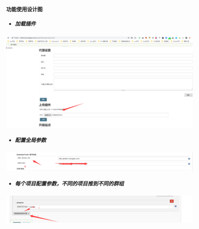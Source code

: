 #### 功能使用设计图

- ##### 加载插件

![image](https://github.com/guojingyinan219/pushplus/blob/master/doc/images/1.png)

- #####  配置全局参数

![image](https://github.com/guojingyinan219/pushplus/blob/master/doc/images/2.png)

- ##### 每个项目配置参数，不同的项目推到不同的群组

![image](https://github.com/guojingyinan219/pushplus/blob/master/doc/images/3.png)